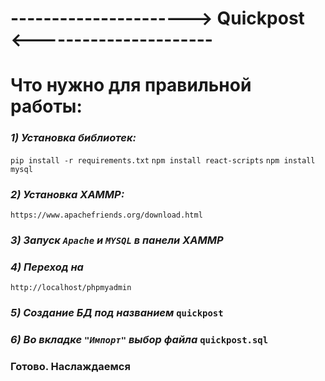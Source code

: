 # ----------------------> Quickpost <----------------------

# **Что нужно для правильной работы:**
### ***1) Установка библиотек:***
`pip install -r requirements.txt`
`npm install react-scripts`
`npm install mysql`

### ***2) Установка XAMMP:***
 `https://www.apachefriends.org/download.html`

### ***3)  Запуск **`Apache`** и **`MYSQL`** в панели XAMMP***

### ***4)   Переход на***
 `http://localhost/phpmyadmin`
### ***5)  Создание БД под названием*** `quickpost`
### ***6)  Во вкладке `"Импорт"` выбор файла*** `quickpost.sql`

### **Готово. Наслаждаемся**



